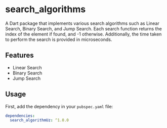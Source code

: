 # search_algorithms

A Dart package that implements various search algorithms such as Linear Search, Binary Search, and Jump Search. Each search function returns the index of the element if found, and -1 otherwise. Additionally, the time taken to perform the search is provided in microseconds.

## Features

- Linear Search
- Binary Search
- Jump Search

## Usage

First, add the dependency in your `pubspec.yaml` file:

```yaml
dependencies:
  search_algorithmUz: ^1.0.0